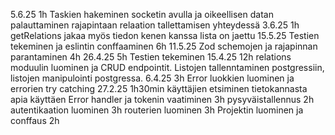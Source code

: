 5.6.25 1h Taskien hakeminen socketin avulla ja oikeellisen datan palauttaminen rajapintaan relaation tallettamisen yhteydessä
3.6.25 1h getRelations jakaa myös tiedon kenen kanssa lista on jaettu
15.5.25 Testien tekeminen ja eslintin conffaaminen 6h
11.5.25 Zod schemojen ja rajapinnan parantaminen 4h
26.4.25 5h Testien tekeminen
15.4.25 12h relations moduulin luominen ja CRUD endpointit. Listojen tallenntaminen postgressiin, listojen manipulointi postgressa.
6.4.25 3h Error luokkien luominen ja errorien try catching
27.2.25 1h30min käyttäjien etsiminen tietokannasta apia käyttäen
Error handler ja tokenin vaatiminen 3h
pysyväistallennus 2h 
autentikaation luominen 3h
routerien luominen 3h
Projektin luominen ja conffaus 2h
